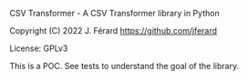 CSV Transformer - A CSV Transformer library in Python

Copyright (C) 2022 J. Férard <https://github.com/jferard>

License: GPLv3

This is a POC. See tests to understand the goal of the library.



